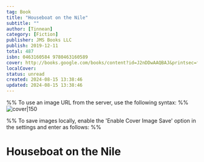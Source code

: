 ```yaml
---
tag: Book
title: "Houseboat on the Nile"
subtitle: ""
author: [Tinnean]
category: [Fiction]
publisher: JMS Books LLC
publish: 2019-12-11
total: 487
isbn: 0463160584 9780463160589
cover: http://books.google.com/books/content?id=J2nDDwAAQBAJ&printsec=frontcover&img=1&zoom=1&edge=curl&source=gbs_api
localCover: 
status: unread
created: 2024-08-15 13:38:46
updated: 2024-08-15 13:38:46
---
```


%% To use an image URL from the server, use the following syntax: %%
![cover|150](http://books.google.com/books/content?id=J2nDDwAAQBAJ&printsec=frontcover&img=1&zoom=1&edge=curl&source=gbs_api)

%% To save images locally, enable the 'Enable Cover Image Save' option in the settings and enter as follows: %%


# Houseboat on the Nile